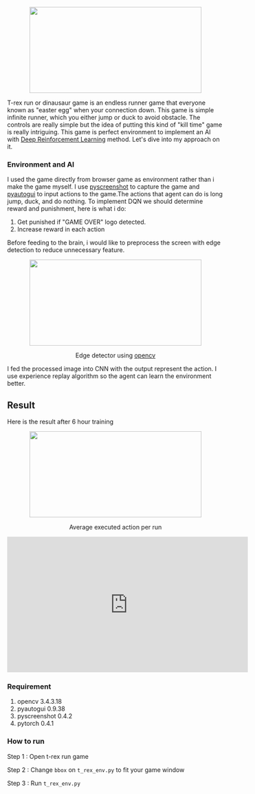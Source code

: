 <p align="center">
  <img width="400" height="200" src="https://user-images.githubusercontent.com/25025173/48309312-c7419d80-e5a9-11e8-9f1f-d8db31396eeb.gif">
</p>

T-rex run or dinausaur game is an endless runner game that everyone known as "easter egg" when your connection down. This game is simple infinite runner, which you either jump or duck to avoid obstacle. The controls are really simple but the idea of putting this kind of "kill time" game is really intriguing. This game is perfect environment to implement an AI with [Deep Reinforcement Learning](https://www.cs.toronto.edu/~vmnih/docs/dqn.pdf) method. Let's dive into my approach on it.

### Environment and AI
I used the game directly from browser game as environment rather than i make the game myself. I use [pyscreenshot](https://pypi.org/project/pyscreenshot/) to capture the game and [pyautogui](https://pyautogui.readthedocs.io/en/latest/) to input actions to the game.The actions that agent can do is long jump, duck, and do nothing. To implement DQN we should determine reward and punishment, here is what i do:
1. Get punished if "GAME OVER" logo detected.
2. Increase reward in each action

Before feeding to the brain, i would like to preprocess the screen with edge detection to reduce unnecessary feature.
<p align="center">
  <img width="400" height="200" src="https://user-images.githubusercontent.com/25025173/48309928-1db4d900-e5b6-11e8-9e66-6ad538899c5e.png">
</p>
<p align="center">Edge detector using <a href="https://opencv.org/">opencv</a></p>

I fed the processed image into CNN with the output represent the action. I use experience replay algorithm so the agent can learn the environment better. 

## Result
Here is the result after 6 hour training

<p align="center">
  <img width="400" height="200" src="https://user-images.githubusercontent.com/25025173/48310063-720d8800-e5b9-11e8-986e-4ede699878f7.png">
</p>
<p align="center">Average executed action per run</p>

<iframe width="560" height="315" src="https://www.youtube.com/embed/Ubn38xWx8J4" frameborder="0" allow="accelerometer; autoplay; encrypted-media; gyroscope; picture-in-picture" allowfullscreen></iframe>

### Requirement
1. opencv 3.4.3.18 
2. pyautogui 0.9.38 
3. pyscreenshot 0.4.2 
4. pytorch 0.4.1

### How to run

Step 1 : Open t-rex run game 

Step 2 : Change `bbox` on `t_rex_env.py` to fit your game window

Step 3 : Run `t_rex_env.py`
